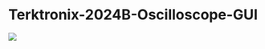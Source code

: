 # Terktronix-2024B-Oscilloscope-GUI
![](https://lskypro.bin-lian.me/i/2025/02/25/67bd45b0a5978.jpg)
